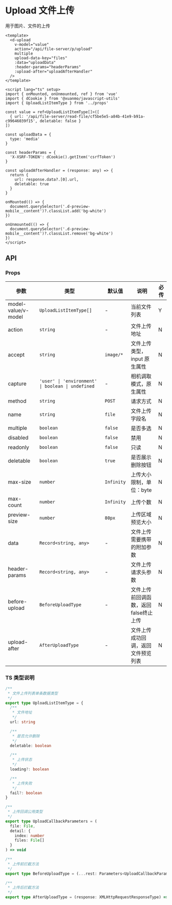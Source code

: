 # Upload 文件上传

用于图片、文件的上传

```vue client=Mobile playground=MUpload
<template>
  <d-upload
    v-model="value"
    action="/api/file-server/p/upload"
    multiple
    upload-data-key="files"
    :data="uploadData"
    :header-params="headerParams"
    :upload-after="uploadAfterHandler"
  />
</template>

<script lang="ts" setup>
import { onMounted, onUnmounted, ref } from 'vue'
import { dCookie } from '@xuanmo/javascript-utils'
import { UploadListItemType } from '../props'

const value = ref<UploadListItemType[]>([
  { url: '/api/file-server/read-file/cf5be5e5-a84b-41e9-b91a-c99646039f15', deletable: false }
])

const uploadData = {
  type: 'media'
}

const headerParams = {
  'X-XSRF-TOKEN': dCookie().getItem('csrfToken')
}

const uploadAfterHandler = (response: any) => {
  return {
    url: response.data?.[0].url,
    deletable: true
  }
}

onMounted(() => {
  document.querySelector('.d-preview-mobile__content')?.classList.add('bg-white')
})

onUnmounted(() => {
  document.querySelector('.d-preview-mobile__content')?.classList.remove('bg-white')
})
</script>
```

## API

### Props

|参数|类型|默认值|说明|必传|
|---|----|-----|---|----|
|model-value/v-model|`UploadListItemType[]`|-|当前文件列表|Y|
|action|`string`|-|文件上传地址|N|
|accept|`string`|`image/*`|文件上传类型，input 原生属性|N|
|capture|`'user' \| 'environment' \| boolean \| undefined`|-|相机调取模式，原生属性|N|
|method|`string`|`POST`|请求方式|N|
|name|`string`|`file`|文件上传字段名|N|
|multiple|`boolean`|`false`|是否多选|N|
|disabled|`boolean`|`false`|禁用|N|
|readonly|`boolean`|`false`|只读|N|
|deletable|`boolean`|`true`|是否展示删除按钮|N|
|max-size|`number`|`Infinity`|上传大小限制，单位：byte|N|
|max-count|`number`|`Infinity`|上传个数|N|
|preview-size|`number`|`80px`|上传区域预览大小|N|
|data|`Record<string, any>`|-|文件上传需要携带的附加参数|N|
|header-params|`Record<string, any>`|-|文件上传请求头参数|N|
|before-upload|`BeforeUploadType`|-|文件上传前回调函数，返回false终止上传|N|
|upload-after|`AfterUploadType`|-|文件上传成功回调，返回文件预览列表|N|

### TS 类型说明

```typescript
/**
 * 文件上传列表单条数据类型
 */
export type UploadListItemType = {
  /**
   * 文件地址
   */
  url: string

  /**
   * 是否允许删除
   */
  deletable: boolean

  /**
   * 上传状态
   */
  loading?: boolean

  /**
   * 上传失败
   */
  fail?: boolean
}

/**
 * 上传回调公用类型
 */
export type UploadCallbackParameters = (
  file: File,
  detail: {
    index: number
    files: File[]
  }
) => void

/**
 * 上传前拦截方法
 */
export type BeforeUploadType = (...rest: Parameters<UploadCallbackParameters>) => Promise<boolean>

/**
 * 上传后拦截方法
 */
export type AfterUploadType = (response: XMLHttpRequestResponseType) => UploadListItemType
```
